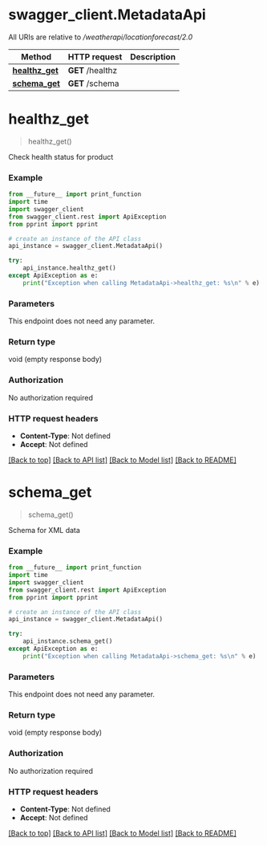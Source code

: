 # swagger_client.MetadataApi

All URIs are relative to */weatherapi/locationforecast/2.0*

Method | HTTP request | Description
------------- | ------------- | -------------
[**healthz_get**](MetadataApi.md#healthz_get) | **GET** /healthz | 
[**schema_get**](MetadataApi.md#schema_get) | **GET** /schema | 

# **healthz_get**
> healthz_get()



Check health status for product

### Example
```python
from __future__ import print_function
import time
import swagger_client
from swagger_client.rest import ApiException
from pprint import pprint

# create an instance of the API class
api_instance = swagger_client.MetadataApi()

try:
    api_instance.healthz_get()
except ApiException as e:
    print("Exception when calling MetadataApi->healthz_get: %s\n" % e)
```

### Parameters
This endpoint does not need any parameter.

### Return type

void (empty response body)

### Authorization

No authorization required

### HTTP request headers

 - **Content-Type**: Not defined
 - **Accept**: Not defined

[[Back to top]](#) [[Back to API list]](../README.md#documentation-for-api-endpoints) [[Back to Model list]](../README.md#documentation-for-models) [[Back to README]](../README.md)

# **schema_get**
> schema_get()



Schema for XML data

### Example
```python
from __future__ import print_function
import time
import swagger_client
from swagger_client.rest import ApiException
from pprint import pprint

# create an instance of the API class
api_instance = swagger_client.MetadataApi()

try:
    api_instance.schema_get()
except ApiException as e:
    print("Exception when calling MetadataApi->schema_get: %s\n" % e)
```

### Parameters
This endpoint does not need any parameter.

### Return type

void (empty response body)

### Authorization

No authorization required

### HTTP request headers

 - **Content-Type**: Not defined
 - **Accept**: Not defined

[[Back to top]](#) [[Back to API list]](../README.md#documentation-for-api-endpoints) [[Back to Model list]](../README.md#documentation-for-models) [[Back to README]](../README.md)

